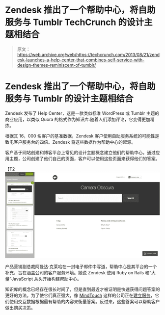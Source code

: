# Zendesk 推出了一个帮助中心，将自助服务与 Tumblr TechCrunch 的设计主题相结合

> 原文：<https://web.archive.org/web/https://techcrunch.com/2013/08/21/zendesk-launches-a-help-center-that-combines-self-service-with-design-themes-reminiscent-of-tumblr/>

# Zendesk 推出了一个帮助中心，将自助服务与 Tumblr 的设计主题相结合

Zendesk 发布了 Help Center，这是一款类似标准 WordPress 或 Tumblr 主题的商业应用，以类似 Quora 的格式作为知识库:随着人们添加评论，它变得更加精炼。

根据其 16，000 名客户的基准数据，Zendesk 客户使用自助服务系统的可能性是致电客户服务台的四倍。Zendesk 将这些数据作为帮助中心的起源。

客户基于网站创建和博客平台上常见的设计主题概念建立他们的帮助中心。通过应用主题，公司创建了他们自己的页面，客户可以使用这些页面来获得他们的答案。

【T2![Theme Selection Screenshot](img/4972f537d67c102ca9ccdf73876fa992.png)

产品营销副总裁阿曼达·克莱哈在一封电子邮件中写道，帮助中心是其平台的一个补充，旨在涵盖公司的客户服务环境。她说 Zendesk 使用 Ruby on Rails 和“大量”JavaScript 从头开始构建帮助中心。

知识库的概念已经存在很长时间了，但是直到最近才被证明是快速获得问题答案的更好的方法。为了使它们真正强大，像 [MindTouch](https://web.archive.org/web/20221206131229/http://mindtouch.com/) 这样的公司正在[建立服务](https://web.archive.org/web/20221206131229/https://beta.techcrunch.com/2013/06/10/mindtouch-delivers-for-sap-and-salesforce-by-turning-the-faq-into-a-self-service-sales-tool/ "MindTouch Delivers For SAP And Salesforce By Turning The FAQ Into A Self-Service Sales Tool")，它们使用交互数据根据最有帮助的内容来衡量答案。反过来，这些答案可以帮助客户做出购买决策。